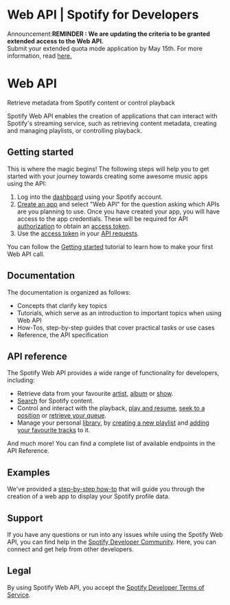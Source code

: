# Web API | Spotify for Developers

Announcement:**REMINDER : We are updating the criteria to be granted extended access to the Web API.**  
Submit your extended quota mode application by May 15th. For more information, read [here.](/blog/2025-04-15-updating-the-criteria-for-web-api-extended-access)

# Web API

Retrieve metadata from Spotify content or control playback

Spotify Web API enables the creation of applications that can interact with Spotify's streaming service, such as retrieving content metadata, creating and managing playlists, or controlling playback.

## Getting started

This is where the magic begins! The following steps will help you to get started with your journey towards creating some awesome music apps using the API:

1.  Log into the [dashboard](/dashboard) using your Spotify account.
2.  [Create an app](/documentation/web-api/concepts/apps) and select "Web API" for the question asking which APIs are you planning to use. Once you have created your app, you will have access to the app credentials. These will be required for API [authorization](/documentation/web-api/concepts/authorization) to obtain an [access token](/documentation/web-api/concepts/access-token).
3.  Use the [access token](/documentation/web-api/concepts/access-token) in your [API requests](/documentation/web-api/concepts/api-calls).

You can follow the [Getting started](/documentation/web-api/tutorials/getting-started) tutorial to learn how to make your first Web API call.

## Documentation

The documentation is organized as follows:

-   Concepts that clarify key topics
-   Tutorials, which serve as an introduction to important topics when using Web API
-   How-Tos, step-by-step guides that cover practical tasks or use cases
-   Reference, the API specification

## API reference

The Spotify Web API provides a wide range of functionality for developers, including:

-   Retrieve data from your favourite [artist](/documentation/web-api/reference/get-an-artist), [album](/documentation/web-api/reference/get-an-album) or [show](/documentation/web-api/reference/get-a-show).
-   [Search](/documentation/web-api/reference/search) for Spotify content.
-   Control and interact with the playback, [play and resume](/documentation/web-api/reference/start-a-users-playback), [seek to a position](/documentation/web-api/reference/seek-to-position-in-currently-playing-track) or [retrieve your queue](/documentation/web-api/reference/get-queue).
-   Manage your personal [library](/documentation/web-api/reference/get-a-list-of-current-users-playlists), by [creating a new playlist](/documentation/web-api/reference/create-playlist) and [adding your favourite tracks](/documentation/web-api/reference/add-tracks-to-playlist) to it.

And much more! You can find a complete list of available endpoints in the API Reference.

## Examples

We've provided a [step-by-step how-to](/documentation/web-api/howtos/web-app-profile) that will guide you through the creation of a web app to display your Spotify profile data.

## Support

If you have any questions or run into any issues while using the Spotify Web API, you can find help in the [Spotify Developer Community](https://community.spotify.com/t5/Spotify-for-Developers/bd-p/Spotify_Developer). Here, you can connect and get help from other developers.

## Legal

By using Spotify Web API, you accept the [Spotify Developer Terms of Service](/terms).